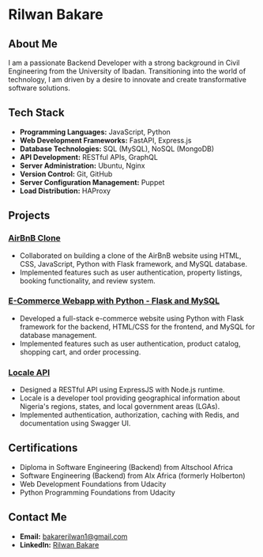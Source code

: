 # Rilwan Bakare

## About Me

I am a passionate Backend Developer with a strong background in Civil Engineering from the University of Ibadan. Transitioning into the world of technology, I am driven by a desire to innovate and create transformative software solutions.

## Tech Stack

- **Programming Languages:** JavaScript, Python
- **Web Development Frameworks:** FastAPI, Express.js
- **Database Technologies:** SQL (MySQL), NoSQL (MongoDB)
- **API Development:** RESTful APIs, GraphQL
- **Server Administration:** Ubuntu, Nginx
- **Version Control:** Git, GitHub
- **Server Configuration Management:** Puppet
- **Load Distribution:** HAProxy

## Projects

### [AirBnB Clone](https://github.com/baccrie/AirBnB_Clone)
- Collaborated on building a clone of the AirBnB website using HTML, CSS, JavaScript, Python with Flask framework, and MySQL database.
- Implemented features such as user authentication, property listings, booking functionality, and review system.

### [E-Commerce Webapp with Python - Flask and MySQL](https://github.com/baccrie/Webstack_Porfolio-Project)
- Developed a full-stack e-commerce website using Python with Flask framework for the backend, HTML/CSS for the frontend, and MySQL for database management.
- Implemented features such as user authentication, product catalog, shopping cart, and order processing.

### [Locale API](https://github.com/baccrie/Capstone-Portfolio-Project)
- Designed a RESTful API using ExpressJS with Node.js runtime.
- Locale is a developer tool providing geographical information about Nigeria's regions, states, and local government areas (LGAs).
- Implemented authentication, authorization, caching with Redis, and documentation using Swagger UI.

## Certifications

- Diploma in Software Engineering (Backend) from Altschool Africa
- Software Engineering (Backend) from Alx Africa (formerly Holberton)
- Web Development Foundations from Udacity
- Python Programming Foundations from Udacity

## Contact Me

- **Email:** bakarerilwan1@gmail.com
- **LinkedIn:** [Rilwan Bakare](https://www.linkedin.com/in/rilwan-bakare)
